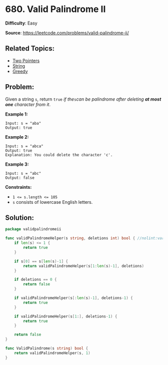 # 680. Valid Palindrome II

**Difficulty**: Easy

**Source**: https://leetcode.com/problems/valid-palindrome-ii/

## Related Topics:

* [Two Pointers](https://leetcode.com/tag/two-pointers/)
* [String](https://leetcode.com/tag/string/)
* [Greedy](https://leetcode.com/tag/greedy/)

## Problem:

Given a string `s`, return `true` *if the*`s`*can be palindrome after deleting **at most one** character from it*.

**Example 1:**

```
Input: s = "aba"
Output: true
```

**Example 2:**

```
Input: s = "abca"
Output: true
Explanation: You could delete the character 'c'.
```

**Example 3:**

```
Input: s = "abc"
Output: false
```

**Constraints:**

- `1 <= s.length <= 105`
- `s` consists of lowercase English letters.

## Solution:

```go
package validpalindromeii

func validPalindromeHelper(s string, deletions int) bool { //nolint:varnamelen
	if len(s) <= 1 {
		return true
	}

	if s[0] == s[len(s)-1] {
		return validPalindromeHelper(s[1:len(s)-1], deletions)
	}

	if deletions == 0 {
		return false
	}

	if validPalindromeHelper(s[:len(s)-1], deletions-1) {
		return true
	}

	if validPalindromeHelper(s[1:], deletions-1) {
		return true
	}

	return false
}

func ValidPalindrome(s string) bool {
	return validPalindromeHelper(s, 1)
}
```